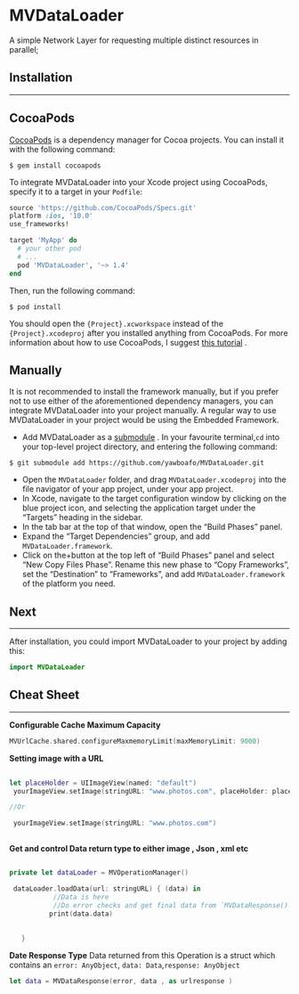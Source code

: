 #  MVDataLoader
A simple Network Layer for requesting  multiple distinct resources in parallel;

## Installation
- - - -
## CocoaPods
 [CocoaPods](http://cocoapods.org/) is a dependency manager for Cocoa projects. You can install it with the following command:

```shell
$ gem install cocoapods
```

To integrate MVDataLoader into your Xcode project using CocoaPods, specify it to a target in your  `Podfile`:

```ruby
source 'https://github.com/CocoaPods/Specs.git'
platform :ios, '10.0'
use_frameworks!

target 'MyApp' do
  # your other pod
  # ...
  pod 'MVDataLoader', '~> 1.4'
end

```

Then, run the following command:
```shell
$ pod install

```

You should open the `{Project}.xcworkspace` instead of the `{Project}.xcodeproj` after you installed anything from CocoaPods.
For more information about how to use CocoaPods, I suggest [this tutorial](http://www.raywenderlich.com/64546/introduction-to-cocoapods-2) .

## Manually
It is not recommended to install the framework manually, but if you prefer not to use either of the aforementioned dependency managers, you can integrate MVDataLoader into your project manually. A regular way to use MVDataLoader in your project would be using the Embedded Framework.

* Add MVDataLoader as a [submodule](http://git-scm.com/docs/git-submodule) . In your favourite terminal,`cd` into your top-level project directory, and entering the following command:

```shell
$ git submodule add https://github.com/yawboafo/MVDataLoader.git
```

* Open the `MVDataLoader` folder, and drag `MVDataLoader.xcodeproj` into the file navigator of your app project, under your app project.
* In Xcode, navigate to the target configuration window by clicking on the blue project icon, and selecting the application target under the “Targets” heading in the sidebar.
* In the tab bar at the top of that window, open the “Build Phases” panel.
* Expand the “Target Dependencies” group, and add `MVDataLoader.framework`.
* Click on the+button at the top left of “Build Phases” panel and select “New Copy Files Phase”. Rename this new phase to “Copy Frameworks”, set the “Destination” to “Frameworks”, and add `MVDataLoader.framework` of the platform you need.


## Next
- - - -
After installation, you could import MVDataLoader to your project by adding this:

```swift
import MVDataLoader
```


## Cheat Sheet
- - - -
**Configurable Cache  Maximum Capacity**

```swift
MVUrlCache.shared.configureMaxmemoryLimit(maxMemoryLimit: 9000)
```


**Setting image with a URL**
```swift
 
let placeHolder = UIImageView(named: "default")
 yourImageView.setImage(stringURL: "www.photos.com", placeHolder: placeHolder)

//Or

 yourImageView.setImage(stringURL: "www.photos.com")
    
```

**Get and control Data return  type to either image , Json , xml etc**

```swift

private let dataLoader = MVOperationManager()

 dataLoader.loadData(url: stringURL) { (data) in
           //Data is here 
           //Do error checks and get final data from `MVDataResponse()`
          print(data.data)
        
         
   }
```

**Date Response Type**
Data returned from this Operation is   a struct which contains an `error: AnyObject`, `data: Data`,`response: AnyObject`

```swift
let data = MVDataResponse(error, data , as urlresponse )
```

